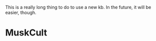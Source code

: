 This is a really long thing to do to use a new kb. In the future, it will be easier, though.
# MuskCult

